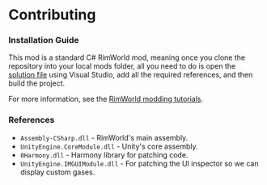 # Contributing

### Installation Guide

This mod is a standard C# RimWorld mod, meaning once you clone the repository into your local mods folder, all you need to do is open the [solution file](../1.4/Source/Simple%20Custom%20Gas%20Framework/Simple%20Custom%20Gas%20Framework.sln) using Visual Studio, add all the required references, and then build the project.

For more information, see the [RimWorld modding tutorials](https://rimworldwiki.com/wiki/Modding_Tutorials/Setting_up_a_solution#Option_1_.28Manual_Method.29:).

### References

- `Assembly-CSharp.dll` - RimWorld's main assembly.
- `UnityEngine.CoreModule.dll` - Unity's core assembly.
- `0Harmony.dll` - Harmony library for patching code.
- `UnityEngine.IMGUIModule.dll` - For patching the UI inspector so we can display custom gases.
